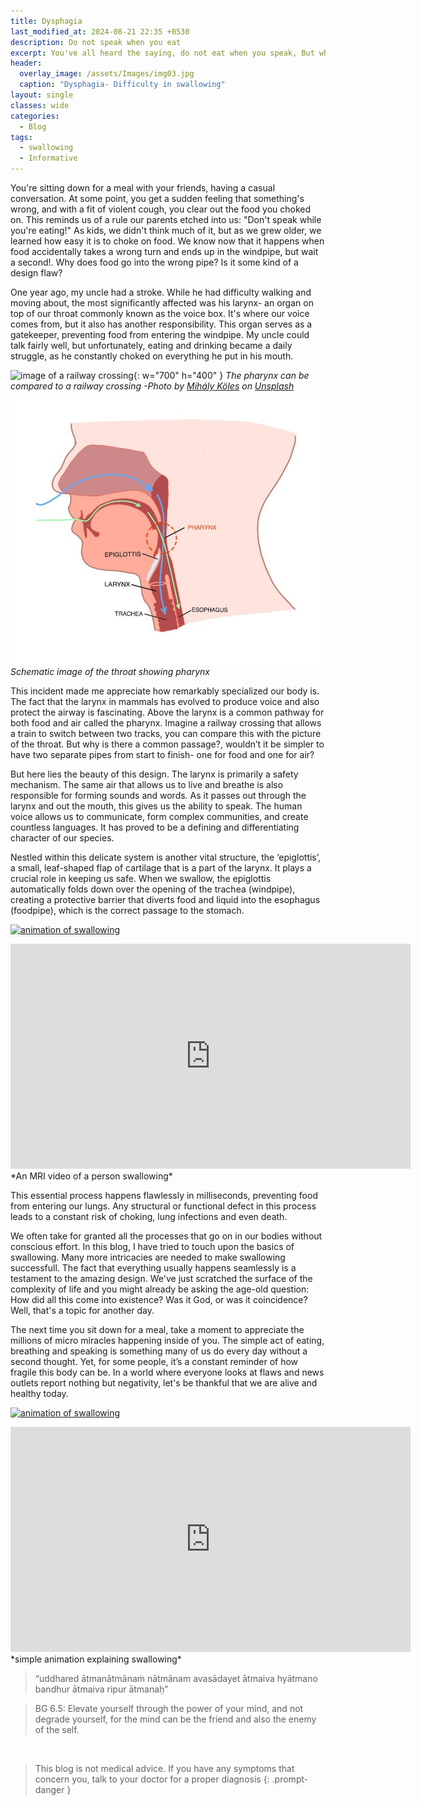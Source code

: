 ```yaml
---
title: Dysphagia
last_modified_at: 2024-08-21 22:35 +0530
description: Do not speak when you eat
excerpt: You've all heard the saying, do not eat when you speak, But why?
header:
  overlay_image: /assets/Images/img03.jpg
  caption: "Dysphagia- Difficulty in swallowing" 
layout: single
classes: wide
categories:
  - Blog
tags:
  - swallowing
  - Informative
---
```


You're sitting down for a meal with your friends, having a casual conversation. At some point, you get a sudden feeling that something's wrong, and with a fit of violent cough, you clear out the food you choked on. This reminds us of a rule our parents etched into us: "Don't speak while you're eating!" As kids, we didn't think much of it, but as we grew older, we learned how easy it is to choke on food. We know now that it happens when food accidentally takes a wrong turn and ends up in the windpipe, but wait a second!. Why does food go into the wrong pipe? Is it some kind of a design flaw? 


One year ago, my uncle had a stroke. While he had difficulty walking and moving about, the most significantly affected was his larynx- an organ on top of our throat commonly known as the voice box. It's where our voice comes from, but it also has another responsibility. This organ serves as a gatekeeper, preventing food from entering the windpipe. My uncle could talk fairly well, but unfortunately, eating and drinking became a daily struggle, as he constantly choked on everything he put in his mouth.

![image of a railway crossing]( https://images.unsplash.com/photo-1667331574535-afb6ecfdd14d?q=80&w=1982&auto=format&fit=crop&ixlib=rb-4.0.3&ixid=M3wxMjA3fDB8MHxwaG90by1wYWdlfHx8fGVufDB8fHx8fA%3D%3D ){: w="700" h="400" }
*The pharynx can be compared to a railway crossing -Photo by <a href="https://unsplash.com/@mihaly_koles?utm_content=creditCopyText&utm_medium=referral&utm_source=unsplash">Mihály Köles</a> on <a href="https://unsplash.com/photos/a-close-up-of-a-train-track-dPkI3KcqGDw?utm_content=creditCopyText&utm_medium=referral&utm_source=unsplash">Unsplash</a>*

![schematic image of throat](/assets/Images/img02.jpg)
*Schematic image of the throat showing pharynx*

This incident made me appreciate how remarkably specialized our body is. The fact that the larynx in mammals has evolved to produce voice and also protect the airway is fascinating. Above the larynx is a common pathway for both food and air called the pharynx. Imagine a railway crossing that allows a train to switch between two tracks, you can compare this with the picture of the throat. But why is there a common passage?, wouldn’t it be simpler to have two separate pipes from start to finish- one for food and one for air?

But here lies the beauty of this design. The larynx is primarily a safety mechanism. The same air that allows us to live and breathe is also responsible for forming sounds and words. As it passes out through the larynx and out the mouth, this gives us the ability to speak. The human voice allows us to communicate, form complex communities, and create countless languages. It has proved to be a defining and differentiating character of our species.

Nestled within this delicate system is another vital structure, the ‘epiglottis’, a small, leaf-shaped flap of cartilage that is a part of the larynx. It plays a crucial role in keeping us safe. When we swallow, the epiglottis automatically folds down over the opening of the trachea (windpipe), creating a protective barrier that diverts food and liquid into the esophagus (foodpipe), which is the correct passage to the stomach.

[![animation of swallowing](https://img.youtube.com/vi/0MoJPhCIfYc/0.jpg)](https://www.youtube.com/watch?v=0MoJPhCIfYc)

<iframe width="640" height="360" src="https://www.youtube-nocookie.com/embed/watch?v=0MoJPhCIfYc" frameborder="0" allowfullscreen></iframe>
*An MRI video of a person swallowing*

This essential process happens flawlessly in milliseconds, preventing food from entering our lungs. Any structural or functional defect in this process leads to a constant risk of choking, lung infections and even death.

We often take for granted all the processes that go on in our bodies without conscious effort. In this blog, I have tried to touch upon the basics of swallowing. Many more intricacies are needed to make swallowing successfull. The fact that everything usually happens seamlessly is a testament to the amazing design. We've just scratched the surface of the complexity of life and you might already be asking the age-old question: How did all this come into existence? Was it God, or was it coincidence? Well, that's a topic for another day.

The next time you sit down for a meal, take a moment to appreciate the millions of micro miracles happening inside of you. The simple act of eating, breathing and speaking is something many of us do every day without a second thought. Yet, for some people, it’s a constant reminder of how fragile this body can be. In a world where everyone looks at flaws and news outlets report nothing but negativity, let's be thankful that we are alive and healthy today.

[![animation of swallowing](https://img.youtube.com/vi/YQm5RCz9Pxc/0.jpg)](https://www.youtube.com/watch?v=YQm5RCz9Pxc)
<iframe width="640" height="360" src="https://www.youtube-nocookie.com/embed/watch?v=YQm5RCz9Pxc" frameborder="0" allowfullscreen></iframe>
*simple animation explaining swallowing*

<br/>

> “uddhared ātmanātmānaṁ nātmānam avasādayet ātmaiva hyātmano bandhur ātmaiva ripur ātmanaḥ”

> BG 6.5: Elevate yourself through the power of your mind, and not degrade yourself, for the mind can be the friend and also the enemy of the self.

<br/>

> This blog is not medical advice. If you have any symptoms that concern you, talk to your doctor for a proper diagnosis
{: .prompt-danger }
